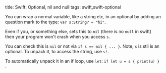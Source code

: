 title: Swift: Optional, nil and null
tags: swift,swift-optional

You can wrap a normal variable, like a string etc, in an optional by adding an question mark to the type: `var s:String? = "hi"`.

Even if you, or something else, sets this to `nil` (there is no `null` in swift) then your program won't crash when you access `s`.

You can check this is `nil` or not via `if s == nil { ... }`. Note, `s` is stil is an optional. To unpack it, to access the string, use `s!`.

To automatically unpack it in an if loop, use `let`: `if let u = s { print(u) } `.

